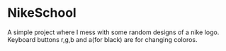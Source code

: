 # NikeSchool
A simple project where I mess with some random designs of a nike logo.
Keyboard buttons r,g,b and a(for black) are for changing coloros.
